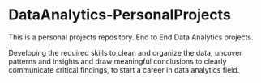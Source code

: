 # DataAnalytics-PersonalProjects
This is a personal projects repository.
End to End Data Analytics projects.

Developing the required skills to clean and organize the data, uncover patterns and insights and draw meaningful conclusions
to clearly communicate critical findings, to start a career in data analytics field.
